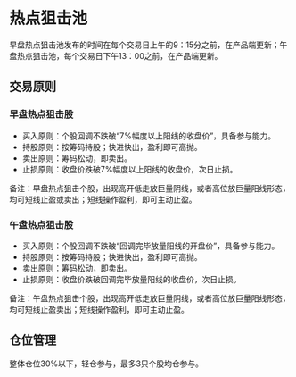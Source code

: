 # 热点狙击池

早盘热点狙击池发布的时间在每个交易日上午的9：15分之前，在产品端更新；午盘热点狙击池，每个交易日下午13：00之前，在产品端更新。

## 交易原则

### 早盘热点狙击股

- 买入原则：个股回调不跌破“7%幅度以上阳线的收盘价”，具备参与能力。
- 持股原则：按筹码持股；快进快出，盈利即可高抛。
- 卖出原则：筹码松动，即卖出。
- 止损原则：收盘价跌破7%幅度以上阳线的收盘价，次日止损。

备注：早盘热点狙击个股，出现高开低走放巨量阴线，或者高位放巨量阳线形态，均可短线止盈或卖出；短线操作盈利，即可主动止盈。

### 午盘热点狙击股

- 买入原则：个股回调不跌破“回调完毕放量阳线的开盘价”，具备参与能力。
- 持股原则：按筹码持股；快进快出，盈利即可高抛。
- 卖出原则：筹码松动，即卖出。
- 止损原则：收盘价跌破回调完毕放量阳线的收盘价，次日止损。

备注：午盘热点狙击个股，出现高开低走放巨量阴线，或者高位放巨量阳线形态，均可短线止盈卖出；短线操作盈利，即可主动止盈。

## 仓位管理

整体仓位30%以下，轻仓参与，最多3只个股均仓参与。
